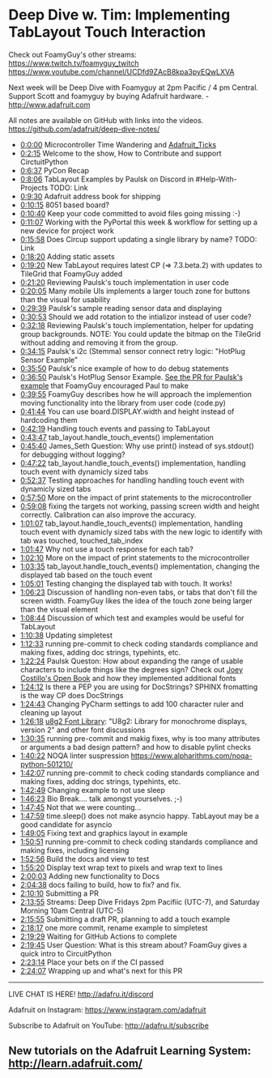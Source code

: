 # Deep Dive w. Tim: Implementing TabLayout Touch Interaction

Check out FoamyGuy's other streams:
https://www.twitch.tv/foamyguy_twitch
https://www.youtube.com/channel/UCDfd9ZAcB8kpa3pyEQwLXVA

Next week will be Deep Dive with Foamyguy at 2pm Pacific / 4 pm Central. Support Scott and foamyguy by buying Adafruit hardware. - http://www.adafruit.com

All notes are available on GitHub with links into the videos.
https://github.com/adafruit/deep-dive-notes/

- [0:0:00](https://www.youtube.com/watch?v=qbdUfG-_Ap8&t=0) Microcontroller Time Wandering and [Adafruit_Ticks](https://docs.circuitpython.org/projects/ticks/en/latest/api.html)
- [0:2:15](https://www.youtube.com/watch?v=qbdUfG-_Ap8&t=135) Welcome to the show, How to Contribute and support CirctuitPython
- [0:6:37](https://www.youtube.com/watch?v=qbdUfG-_Ap8&t=397) PyCon Recap
- [0:8:06](https://www.youtube.com/watch?v=qbdUfG-_Ap8&t=486) TabLayout Examples by Paulsk on Discord in #Help-With-Projects TODO: Link
- [0:9:30](https://www.youtube.com/watch?v=qbdUfG-_Ap8&t=570) Adafruit address book for shipping
- [0:10:15](https://www.youtube.com/watch?v=qbdUfG-_Ap8&t=615) 8051 based board?
- [0:10:40](https://www.youtube.com/watch?v=qbdUfG-_Ap8&t=640) Keep your code committed to avoid files going missing :-)
- [0:11:07](https://www.youtube.com/watch?v=qbdUfG-_Ap8&t=667) Working with the PyPortal this week & workflow for setting up a new device for project work
- [0:15:58](https://www.youtube.com/watch?v=qbdUfG-_Ap8&t=958) Does Circup support updating a single library by name? TODO: Link
- [0:18:20](https://www.youtube.com/watch?v=qbdUfG-_Ap8&t=1100) Adding static assets
- [0:19:20](https://www.youtube.com/watch?v=qbdUfG-_Ap8&t=1160) New TabLayout requires latest CP (=> 7.3.beta.2) with updates to TileGrid that FoamyGuy added
- [0:21:20](https://www.youtube.com/watch?v=qbdUfG-_Ap8&t=1280) Reviewing Paulsk's touch implementation in user code
- [0:20:05](https://www.youtube.com/watch?v=qbdUfG-_Ap8&t=1205) Many mobile UIs implements a larger touch zone for buttons than the visual for usability
- [0:29:39](https://www.youtube.com/watch?v=qbdUfG-_Ap8&t=1779) Paulsk's sample reading sensor data and displaying
- [0:30:53](https://www.youtube.com/watch?v=qbdUfG-_Ap8&t=1853) Should we add rotation to the intializor instead of user code?
- [0:32:18](https://www.youtube.com/watch?v=qbdUfG-_Ap8&t=1938) Reviewing Paulsk's touch implementation, helper for updating group backgrounds. NOTE: You could update the bitmap on the TileGrid without adding and removing it from the group.
- [0:34:15](https://www.youtube.com/watch?v=qbdUfG-_Ap8&t=2055) Paulsk's i2c (Stemma) sensor connect retry logic:  "HotPlug Sensor Example"
- [0:35:50](https://www.youtube.com/watch?v=qbdUfG-_Ap8&t=2150) Paulsk's nice example of how to do debug statements
- [0:36:50](https://www.youtube.com/watch?v=qbdUfG-_Ap8&t=2210) Paulsk's HotPlug Sensor Example. [See the PR for Paulsk's example](https://github.com/adafruit/Adafruit_CircuitPython_DisplayIO_Layout/pull/73) that FoamyGuy encouraged Paul to make
- [0:39:55](https://www.youtube.com/watch?v=qbdUfG-_Ap8&t=2395) FoamyGuy describes how he will approach the implemention moving functionality into the library from user code (code.py)
- [0:41:44](https://www.youtube.com/watch?v=qbdUfG-_Ap8&t=2504) You can use board.DISPLAY.width and height instead of hardcoding them
- [0:42:19](https://www.youtube.com/watch?v=qbdUfG-_Ap8&t=2539) Handling touch events and passing to TabLayout
- [0:43:47](https://www.youtube.com/watch?v=qbdUfG-_Ap8&t=2627) tab_layout.handle_touch_events() implementation
- [0:45:40](https://www.youtube.com/watch?v=qbdUfG-_Ap8&t=2740) James_Seth Question: Why use print() instead of sys.stdout() for debugging without logging?
- [0:47:22](https://www.youtube.com/watch?v=qbdUfG-_Ap8&t=2842) tab_layout.handle_touch_events() implementation, handling touch event with dynamicly sized tabs
- [0:52:37](https://www.youtube.com/watch?v=qbdUfG-_Ap8&t=3157) Testing approaches for handling handling touch event with dynamicly sized tabs
- [0:57:50](https://www.youtube.com/watch?v=qbdUfG-_Ap8&t=3470) More on the impact of print statements to the microcontroller
- [0:59:08](https://www.youtube.com/watch?v=qbdUfG-_Ap8&t=3548) fixing the targets not working, passing screen width and height correctly. Calibration can also improve the accuracy.
- [1:01:07](https://www.youtube.com/watch?v=qbdUfG-_Ap8&t=3667) tab_layout.handle_touch_events() implementation, handling touch event with dynamicly sized tabs with the new logic to identify with tab was touched, touched_tab_index
- [1:01:47](https://www.youtube.com/watch?v=qbdUfG-_Ap8&t=3707) Why not use a touch response for each tab?
- [1:02:10](https://www.youtube.com/watch?v=qbdUfG-_Ap8&t=3730) More on the impact of print statements to the microcontroller
- [1:03:35](https://www.youtube.com/watch?v=qbdUfG-_Ap8&t=3815) tab_layout.handle_touch_events() implementation, changing the displayed tab based on the touch event
- [1:05:01](https://www.youtube.com/watch?v=qbdUfG-_Ap8&t=3901) Testing changing the displayed tab with touch. It works!
- [1:06:23](https://www.youtube.com/watch?v=qbdUfG-_Ap8&t=3983) Discussion of handling non-even tabs, or tabs that don't fill the screen width. FoamyGuy likes the idea of the touch zone being larger than the visual element
- [1:08:44](https://www.youtube.com/watch?v=qbdUfG-_Ap8&t=4124) Discussion of which test and examples would be useful for TabLayout
- [1:10:38](https://www.youtube.com/watch?v=qbdUfG-_Ap8&t=4238) Updating simpletest
- [1:12:33](https://www.youtube.com/watch?v=qbdUfG-_Ap8&t=4353) running pre-commit to check coding standards compliance and making fixes, adding doc strings, typehints, etc.
- [1:22:24](https://www.youtube.com/watch?v=qbdUfG-_Ap8&t=4944) Paulsk Queston: How about expanding the range of usable characters to include things like the degrees sign? Check out [Joey Costillo's Open Book](https://github.com/joeycastillo/The-Open-Book) and how they implemented additional fonts
- [1:24:12](https://www.youtube.com/watch?v=qbdUfG-_Ap8&t=5052) Is there a PEP you are using for DocStrings? SPHINX fromatting is the way CP does DocStrings
- [1:24:43](https://www.youtube.com/watch?v=qbdUfG-_Ap8&t=5083) Changing PyCharm settings to add 100 character ruler and cleaning up layout
- [1:26:18](https://www.youtube.com/watch?v=qbdUfG-_Ap8&t=5178) [u8g2 Font Library](https://github.com/olikraus/u8g2): "U8g2: Library for monochrome displays, version 2" and other font discussions
- [1:30:35](https://www.youtube.com/watch?v=qbdUfG-_Ap8&t=5435) running pre-commit and makig fixes, why is too many attributes or arguments a bad design pattern? and how to disable pylint checks
- [1:40:22](https://www.youtube.com/watch?v=qbdUfG-_Ap8&t=6022) NOQA linter suspression https://www.alpharithms.com/noqa-python-501210/
- [1:42:07](https://www.youtube.com/watch?v=qbdUfG-_Ap8&t=6127) running pre-commit to check coding standards compliance and making fixes, adding doc strings, typehints, etc.
- [1:42:49](https://www.youtube.com/watch?v=qbdUfG-_Ap8&t=6169) Changing example to not use sleep
- [1:46:23](https://www.youtube.com/watch?v=qbdUfG-_Ap8&t=6383) Bio Break.... talk amongst yourselves. ;-)
- [1:47:45](https://www.youtube.com/watch?v=qbdUfG-_Ap8&t=6465) Not that we were counting...
- [1:47:59](https://www.youtube.com/watch?v=qbdUfG-_Ap8&t=6479) time.sleep() does not make asyncio happy. TabLayout may be a good candidate for asyncio
- [1:49:05](https://www.youtube.com/watch?v=qbdUfG-_Ap8&t=6545) Fixing text and graphics layout in example
- [1:50:51](https://www.youtube.com/watch?v=qbdUfG-_Ap8&t=6651) running pre-commit to check coding standards compliance and making fixes, including licensing
- [1:52:56](https://www.youtube.com/watch?v=qbdUfG-_Ap8&t=6776) Build the docs and view to test
- [1:55:20](https://www.youtube.com/watch?v=qbdUfG-_Ap8&t=6920) Display text wrap text to pixels and wrap text to lines
- [2:00:03](https://www.youtube.com/watch?v=qbdUfG-_Ap8&t=7203) Adding new functionality to Docs
- [2:04:38](https://www.youtube.com/watch?v=qbdUfG-_Ap8&t=7478) docs failing to build, how to fix? and fix.
- [2:10:10](https://www.youtube.com/watch?v=qbdUfG-_Ap8&t=7810) Submitting a PR
- [2:13:55](https://www.youtube.com/watch?v=qbdUfG-_Ap8&t=8035) Streams: Deep Dive Fridays 2pm Pacifiic (UTC-7), and Saturday Morning 10am Central (UTC-5)
- [2:15:55](https://www.youtube.com/watch?v=qbdUfG-_Ap8&t=8155) Submitting a draft PR, planning to add a touch example
- [2:18:17](https://www.youtube.com/watch?v=qbdUfG-_Ap8&t=8297) one more commit, rename example to simpletest
- [2:19:29](https://www.youtube.com/watch?v=qbdUfG-_Ap8&t=8369) Waiting for GitHub Actions to complete
- [2:19:45](https://www.youtube.com/watch?v=qbdUfG-_Ap8&t=8385) User Question: What is this stream about? FoamGuy gives a quick intro to CircuitPython
- [2:23:14](https://www.youtube.com/watch?v=qbdUfG-_Ap8&t=8594) Place your bets on if the CI passed
- [2:24:07](https://www.youtube.com/watch?v=qbdUfG-_Ap8&t=8647) Wrapping up and what's next for this PR

-----------------------------------------
LIVE CHAT IS HERE! http://adafru.it/discord

Adafruit on Instagram: https://www.instagram.com/adafruit

Subscribe to Adafruit on YouTube: http://adafru.it/subscribe

New tutorials on the Adafruit Learning System: http://learn.adafruit.com/
-----------------------------------------
